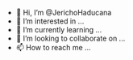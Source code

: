 - 👋 Hi, I’m @JerichoHaducana
- 👀 I’m interested in ...
- 🌱 I’m currently learning ...
- 💞️ I’m looking to collaborate on ...
- 📫 How to reach me ...

<!---
JerichoHaducana/JerichoHaducana is a ✨ special ✨ repository because its `README.md` (this file) appears on your GitHub profile.
You can click the Preview link to take a look at your changes.
--->

